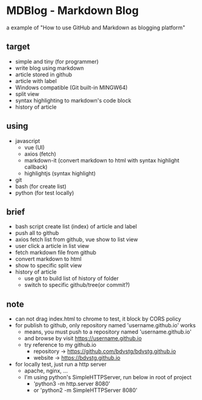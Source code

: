 # MDBlog - Markdown Blog

a example of "How to use GitHub and Markdown as blogging platform"

## target

- simple and tiny (for programmer)
- write blog using markdown
- article stored in github
- article with label
- Windows compatible (Git built-in MINGW64)
- split view
- syntax highlighting to markdown's code block
- history of article

## using

- javascript
  - vue (UI)
  - axios (fetch)
  - markdown-it (convert markdown to html with syntax highlight callback)
  - highlightjs (syntax highlight)
- git
- bash (for create list)
- python (for test locally)

## brief

- bash script create list (index) of article and label
- push all to github
- axios fetch list from github, vue show to list view
- user click a article in list view
- fetch markdown file from github
- convert markdown to html
- show to specific split view
- history of article
  - use git to build list of history of folder
  - switch to specific github/tree(or commit?)

## note

- can not drag index.html to chrome to test, it block by CORS policy
- for publish to github, only repository named 'username.github.io' works
  - means, you must push to a repository named 'username.github.io'
  - and browse by visit <https://username.github.io>
  - try reference to my github.io
    - repository -> <https://github.com/bdvstg/bdvstg.github.io>
    - website -> <https://bdvstg.github.io>
- for locally test, just run a http server
  - apache, nginx, ...
  - I'm using python's SimpleHTTPServer, run below in root of project
    - 'python3 -m http.server 8080'
    - or 'python2 -m SimpleHTTPServer 8080'
